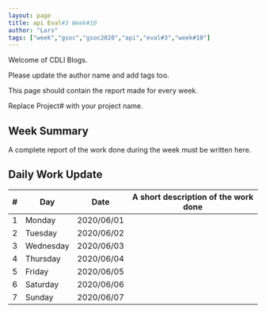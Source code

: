 ```yaml
---
layout: page
title: api Eval#3 Week#10
author: "Lars"
tags: ["week","gsoc","gsoc2020","api","eval#3","week#10"]
---
```

Welcome of CDLI Blogs.

Please update the author name and add tags too. 

This page should contain the report made for every week.

Replace Project# with your project name.

## Week Summary

A complete report of the work done during the week must be written here. 


## Daily Work Update

|\#|Day|Date|A short description of the work done|  
|---	|---	|---	|---	|  
|1   	| Monday 	|   2020/06/01	|   	|  
|2   	| Tuesday  	|   2020/06/02	|   	|  
|3   	| Wednesday  	|  2020/06/03 	|   	|  
|4   	| Thursday  	|   2020/06/04	|   	|  
|5   	| Friday  	|   2020/06/05	|   	|  
|6   	| Saturday  	|   2020/06/06	|   	|  
|7   	| Sunday  	|   2020/06/07	|   	|  
